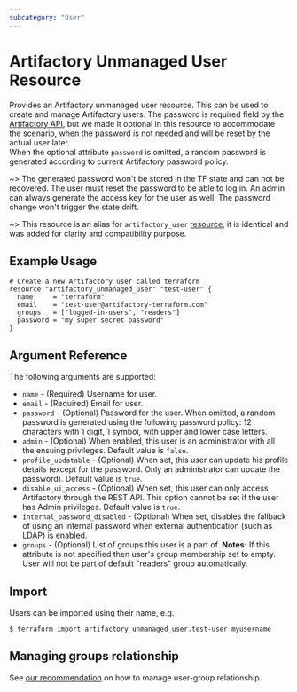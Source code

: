 ```yaml
---
subcategory: "User"
---
```

# Artifactory Unmanaged User Resource

Provides an Artifactory unmanaged user resource. This can be used to create and manage Artifactory users.
The password is required field by the [Artifactory API](https://www.jfrog.com/confluence/display/JFROG/Artifactory+REST+API#ArtifactoryRESTAPI-CreateorReplaceUser), but we made it optional in this resource to accommodate the scenario, when the password is not needed and will be reset by the actual user later.  
When the optional attribute `password` is omitted, a random password is generated according to current Artifactory password policy.

~> The generated password won't be stored in the TF state and can not be recovered. The user must reset the password to be able to log in. An admin can always generate the access key for the user as well. The password change won't trigger the state drift.

~> This resource is an alias for `artifactory_user` [resource](https://registry.terraform.io/providers/jfrog/artifactory/latest/docs/resources/user), it is identical and was added for clarity and compatibility purpose. 

## Example Usage

```hcl
# Create a new Artifactory user called terraform
resource "artifactory_unmanaged_user" "test-user" {
  name     = "terraform"
  email    = "test-user@artifactory-terraform.com"
  groups   = ["logged-in-users", "readers"]
  password = "my super secret password"
}
```

## Argument Reference

The following arguments are supported:

* `name` - (Required) Username for user.
* `email` - (Required) Email for user.
* `password` - (Optional) Password for the user. When omitted, a random password is generated using the following password policy: 12 characters with 1 digit, 1 symbol, with upper and lower case letters.
* `admin` - (Optional) When enabled, this user is an administrator with all the ensuing privileges. Default value is `false`.
* `profile_updatable` - (Optional) When set, this user can update his profile details (except for the password. Only an administrator can update the password). Default value is `true`.
* `disable_ui_access` - (Optional) When set, this user can only access Artifactory through the REST API. This option cannot be set if the user has Admin privileges. Default value is `true`.
* `internal_password_disabled` - (Optional) When set, disables the fallback of using an internal password when external authentication (such as LDAP) is enabled.
* `groups` - (Optional) List of groups this user is a part of. **Notes:** If this attribute is not specified then user's group membership set to empty. User will not be part of default "readers" group automatically.

## Import

Users can be imported using their name, e.g.

```
$ terraform import artifactory_unmanaged_user.test-user myusername
```

## Managing groups relationship

See [our recommendation](guides/user_group.md) on how to manage user-group relationship.